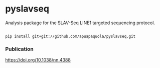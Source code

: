 # pyslavseq

Analysis package for the SLAV-Seq LINE1 targeted sequencing protocol.

<code>
pip install git+git://github.com/apuapaquola/pyslavseq.git
</code>

### Publication

https://doi.org/10.1038/nn.4388
